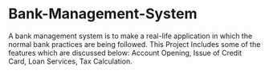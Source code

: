 # Bank-Management-System
A bank management system is to make a real-life application in which the normal bank practices are being followed. This Project Includes some of the features which are discussed below: Account Opening, Issue of Credit Card, Loan Services, Tax Calculation.
